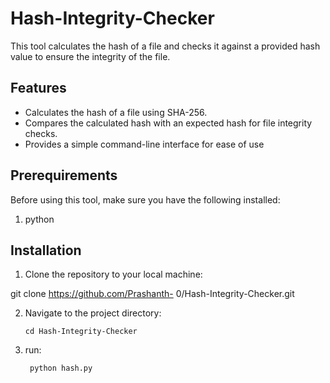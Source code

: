 # Hash-Integrity-Checker

This tool calculates the hash of a file and checks it against a provided hash value to ensure the integrity of the file.

## Features

- Calculates the hash of a file using SHA-256.
- Compares the calculated hash with an expected hash for file integrity checks.
- Provides a simple command-line interface for ease of use

## Prerequirements

Before using this tool, make sure you have the following installed:

1. python

## Installation

1. Clone the repository to your local machine:

git clone https://github.com/Prashanth-            0/Hash-Integrity-Checker.git

2. Navigate to the project directory:

       cd Hash-Integrity-Checker

3. run:

        python hash.py

